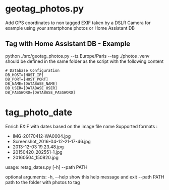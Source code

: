# geotag_photos.py
Add GPS coordinates to non tagged EXIF taken by a DSLR Camera for example using your smartphone photos or Home Assistant DB
## Tag with Home Assistant DB - Example

python ./src/geotag_photos.py --tz Europe/Paris --tag ./photos
.venv should be defined in the same folder as the script with the following content
```
# Database Configuration
DB_HOST=[HOST_IP]
DB_PORT=[HOST_PORT]
DB_NAME=[DATABASE_NAME]
DB_USER=[DATABASE_USER]
DB_PASSWORD=[DATABASE_PASSWORD]
```



# tag_photo_date
Enrich EXIF with dates based on the image file name
Supported formats :
- IMG-20170412-WA0004.jpg
- Screenshot_2016-04-12-21-17-46.jpg
- 2013-12-03 19.23.48.jpg
- 20150420_202551-1.jpg
- 20160504_150820.jpg

usage: retag_dates.py [-h] --path PATH

optional arguments:
  -h, --help   show this help message and exit
  --path PATH  path to the folder with photos to tag
